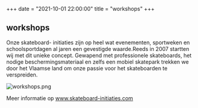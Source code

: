 +++
date = "2021-10-01 22:00:00"
title = "workshops"
+++

## workshops

Onze skateboard- initiaties zijn op heel wat evenementen, sportweken en schoolsportdagen al jaren een gevestigde waarde.Reeds in 2007 startten wij met dit unieke concept. Gewapend met professionele skateboards, het nodige beschermingsmateriaal en zelfs een mobiel skatepark trekken we door het Vlaamse land om onze passie voor het skateboarden te verspreiden.

![workshops.png](../img/workshops.png#floatright)

Meer informatie op www.skateboard-initiaties.com
